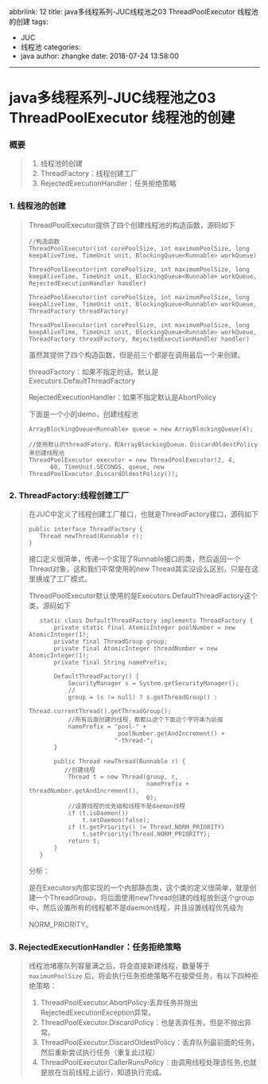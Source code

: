 abbrlink: 12
title: java多线程系列-JUC线程池之03 ThreadPoolExecutor 线程池的创建
tags:
  - JUC
  - 线程池
categories:
  - java
author: zhangke
date: 2018-07-24 13:58:00
---
#  java多线程系列-JUC线程池之03 ThreadPoolExecutor 线程池的创建

### 概要

>1. 线程池的创建
>2. ThreadFactory：线程创建工厂
>3. RejectedExecutionHandler：任务拒绝策略

###  1. 线程池的创建

>ThreadPoolExecutor提供了四个创建线程池的构造函数，源码如下
>
>```
>//构造函数
>ThreadPoolExecutor(int corePoolSize, int maximumPoolSize, long keepAliveTime, TimeUnit unit, BlockingQueue<Runnable> workQueue)
>
>ThreadPoolExecutor(int corePoolSize, int maximumPoolSize, long keepAliveTime, TimeUnit unit, BlockingQueue<Runnable> workQueue, RejectedExecutionHandler handler)
>
>ThreadPoolExecutor(int corePoolSize, int maximumPoolSize, long keepAliveTime, TimeUnit unit, BlockingQueue<Runnable> workQueue, ThreadFactory threadFactory)
>
>ThreadPoolExecutor(int corePoolSize, int maximumPoolSize, long keepAliveTime, TimeUnit unit, BlockingQueue<Runnable> workQueue, ThreadFactory threadFactory, RejectedExecutionHandler handler)
>
>```
>
>虽然其提供了四个构造函数，但是前三个都是在调用最后一个来创建。
>
>threadFactory：如果不指定的话。默认是Executors.DefaultThreadFactory
>
>RejectedExecutionHandler：如果不指定默认是AbortPolicy
>
>下面是一个小的demo，创建线程池
>
>```
>ArrayBlockingQueue<Runnable> queue = new ArrayBlockingQueue(4);
>
>//使用默认的threadFatory，和ArrayBlockingQueue，DiscardOldestPolicy来创建线程池
>ThreadPoolExecutor executor = new ThreadPoolExecutor(2, 4,
>       60, TimeUnit.SECONDS, queue, new ThreadPoolExecutor.DiscardOldestPolicy());
>```
>
>

### 2. ThreadFactory:线程创建工厂

>在JUC中定义了线程创建工厂接口，也就是ThreadFactory接口，源码如下
>
>```
>public interface ThreadFactory {
>    Thread newThread(Runnable r);
>}
>```
>
>接口定义很简单，传递一个实现了Runnable接口的类，然后返回一个Thread对象，这和我们平常使用的new Thread其实没设么区别，只是在这里换成了工厂模式。
>
>ThreadPoolExecutor默认使用的是Executors.DefaultThreadFactory这个类，源码如下
>
>```
>    static class DefaultThreadFactory implements ThreadFactory {
>        private static final AtomicInteger poolNumber = new AtomicInteger(1);
>        private final ThreadGroup group;
>        private final AtomicInteger threadNumber = new AtomicInteger(1);
>        private final String namePrefix;
>
>        DefaultThreadFactory() {
>            SecurityManager s = System.getSecurityManager();
>            //
>            group = (s != null) ? s.getThreadGroup() :
>                                  Thread.currentThread().getThreadGroup();
>            //所有后面创建的线程，都都以这个下面这个字符串为前缀
>            namePrefix = "pool-" +
>                          poolNumber.getAndIncrement() +
>                         "-thread-";
>        }
>
>        public Thread newThread(Runnable r) {
>        	//创建线程
>            Thread t = new Thread(group, r,
>                                  namePrefix + threadNumber.getAndIncrement(),
>                                  0);
>            //设置线程的优先级和线程不是daemon线程
>            if (t.isDaemon())
>                t.setDaemon(false);
>            if (t.getPriority() != Thread.NORM_PRIORITY)
>                t.setPriority(Thread.NORM_PRIORITY);
>            return t;
>        }
>    }
>```
>
>分析：
>
>是在Executors内部实现的一个内部静态类，这个类的定义很简单，就是创建一个ThreadGroup，将后面使用newThread创建的线程放到这个group中，然后设置所有的线程都不是daemon线程，并且设置线程优先级为
>
>NORM_PRIORITY。

### 3. RejectedExecutionHandler：任务拒绝策略

>线程池堵塞队列容量满之后，将会直接新建线程，数量等于 `maximumPoolSize` 后，将会执行任务拒绝策略不在接受任务，有以下四种拒绝策略：
>
>1. ThreadPoolExecutor.AbortPolicy:丢弃任务并抛出RejectedExecutionException异常。
>2. ThreadPoolExecutor.DiscardPolicy：也是丢弃任务，但是不抛出异常。
>3. ThreadPoolExecutor.DiscardOldestPolicy：丢弃队列最前面的任务，然后重新尝试执行任务（重复此过程）
>4. ThreadPoolExecutor.CallerRunsPolicy：由调用线程处理该任务,也就是放在当前线程上运行，知道执行完成。

